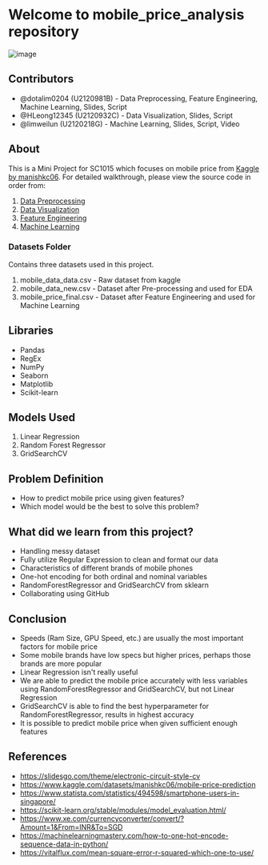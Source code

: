 # Welcome to mobile_price_analysis repository

![image](https://user-images.githubusercontent.com/50509341/163121347-e1b45718-4e46-417e-8f01-5ed60a8bf1eb.png)


## Contributors

- @dotalim0204 (U2120981B) - Data Preprocessing, Feature Engineering, Machine Learning, Slides, Script
- @HLeong12345 (U2120932C) - Data Visualization, Slides, Script
- @limweilun (U2120218G) - Machine Learning, Slides, Script, Video

## About

This is a Mini Project for SC1015 which focuses on mobile price from [Kaggle by manishkc06](https://www.kaggle.com/datasets/manishkc06/mobile-price-prediction). For detailed walkthrough, please view the source code in order from:

1. [Data Preprocessing](Data%20Preprocessing.ipynb)
2. [Data Visualization](Exploratory%20Data%20Analysis.ipynb)
3. [Feature Engineering](Feature%20Engineering.ipynb)
4. [Machine Learning](Machine%20Learning.ipynb)

### Datasets Folder
Contains three datasets used in this project.

1. mobile_data_data.csv - Raw dataset from kaggle
2. mobile_data_new.csv - Dataset after Pre-processing and used for EDA
3. mobile_price_final.csv - Dataset after Feature Engineering and used for Machine Learning

## Libraries

- Pandas
- RegEx
- NumPy
- Seaborn
- Matplotlib
- Scikit-learn

## Models Used

1. Linear Regression
2. Random Forest Regressor
3. GridSearchCV

## Problem Definition

- How to predict mobile price using given features?
- Which model would be the best to solve this problem?


## What did we learn from this project?

- Handling messy dataset
- Fully utilize Regular Expression to clean and format our data
- Characteristics of different brands of mobile phones
- One-hot encoding for both ordinal and nominal variables
- RandomForestRegressor and GridSearchCV from sklearn
- Collaborating using GitHub

## Conclusion

- Speeds (Ram Size, GPU Speed, etc.) are usually the most important factors for mobile price
- Some mobile brands have low specs but higher prices, perhaps those brands are more popular
- Linear Regression isn't really useful
- We are able to predict the mobile price accurately with less variables using RandomForestRegressor and GridSearchCV, but not Linear Regression
- GridSearchCV is able to find the best hyperparameter for RandomForestRegressor, results in highest accuracy
- It is possible to predict mobile price when given sufficient enough features

## References
- <https://slidesgo.com/theme/electronic-circuit-style-cv>
- <https://www.kaggle.com/datasets/manishkc06/mobile-price-prediction>
- <https://www.statista.com/statistics/494598/smartphone-users-in-singapore/>
- <https://scikit-learn.org/stable/modules/model_evaluation.html/>
- <https://www.xe.com/currencyconverter/convert/?Amount=1&From=INR&To=SGD>
- <https://machinelearningmastery.com/how-to-one-hot-encode-sequence-data-in-python/>
- <https://vitalflux.com/mean-square-error-r-squared-which-one-to-use/>
